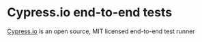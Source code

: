 # Cypress.io end-to-end tests

[Cypress.io](https://www.cypress.io) is an open source, MIT licensed end-to-end test runner

